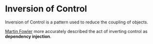# Inversion of Control

Inversion of Control is a pattern used to reduce the coupling of objects.

[Martin Fowler](/wiki/martin_fowler) more accurately described the act of inverting control as **dependency injection**.